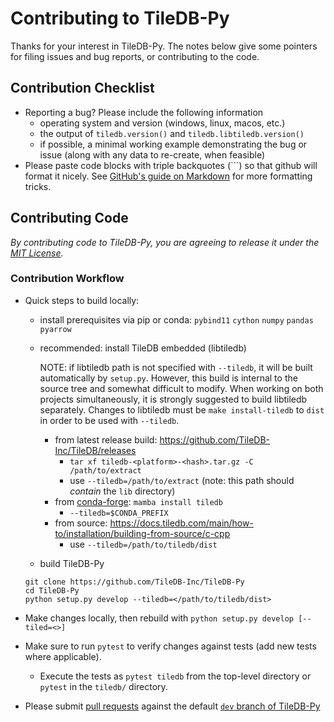 # Contributing to TileDB-Py

Thanks for your interest in TileDB-Py. The notes below give some pointers for filing issues and bug reports, or contributing to the code.

## Contribution Checklist
- Reporting a bug? Please include the following information
  - operating system and version (windows, linux, macos, etc.)
  - the output of `tiledb.version()` and `tiledb.libtiledb.version()`
  - if possible, a minimal working example demonstrating the bug or issue (along with any data to re-create, when feasible)
- Please paste code blocks with triple backquotes (```) so that github will format it nicely. See [GitHub's guide on Markdown](https://guides.github.com/features/mastering-markdown) for more formatting tricks.

## Contributing Code
*By contributing code to TileDB-Py, you are agreeing to release it under the [MIT License](https://github.com/TileDB-Inc/TileDB/tree/dev/LICENSE).*

### Contribution Workflow

- Quick steps to build locally:
  - install prerequisites via pip or conda: `pybind11` `cython` `numpy` `pandas` `pyarrow`
  - recommended: install TileDB embedded (libtiledb)
    
    NOTE: if libtiledb path is not specified with `--tiledb`, it will be built automatically by `setup.py`. However, this build
          is internal to the source tree and somewhat difficult to modify. When working on both projects simultaneously, it is
          strongly suggested to build libtiledb separately. Changes to libtiledb must be `make install-tiledb` to `dist` in
          order to be used with `--tiledb`.
            
    - from latest release build: https://github.com/TileDB-Inc/TileDB/releases
      - `tar xf tiledb-<platform>-<hash>.tar.gz -C /path/to/extract`
      - use `--tiledb=/path/to/extract` (note: this path should _contain_ the `lib` directory)
    - from [conda-forge](): `mamba install tiledb`
      - `--tiledb=$CONDA_PREFIX`
    - from source: https://docs.tiledb.com/main/how-to/installation/building-from-source/c-cpp
      - use `--tiledb=/path/to/tiledb/dist`
            
  - build TileDB-Py
  ```
  git clone https://github.com/TileDB-Inc/TileDB-Py
  cd TileDB-Py
  python setup.py develop --tiledb=</path/to/tiledb/dist>
  ```

- Make changes locally, then rebuild with `python setup.py develop [--tiled=<>]`
- Make sure to run `pytest` to verify changes against tests (add new tests where applicable).
  - Execute the tests as `pytest tiledb` from the top-level directory or `pytest` in the `tiledb/` directory.
- Please submit [pull requests](https://help.github.com/en/desktop/contributing-to-projects/creating-a-pull-request) against the default [`dev` branch of TileDB-Py](https://github.com/TileDB-Inc/TileDB-Py/tree/dev)
